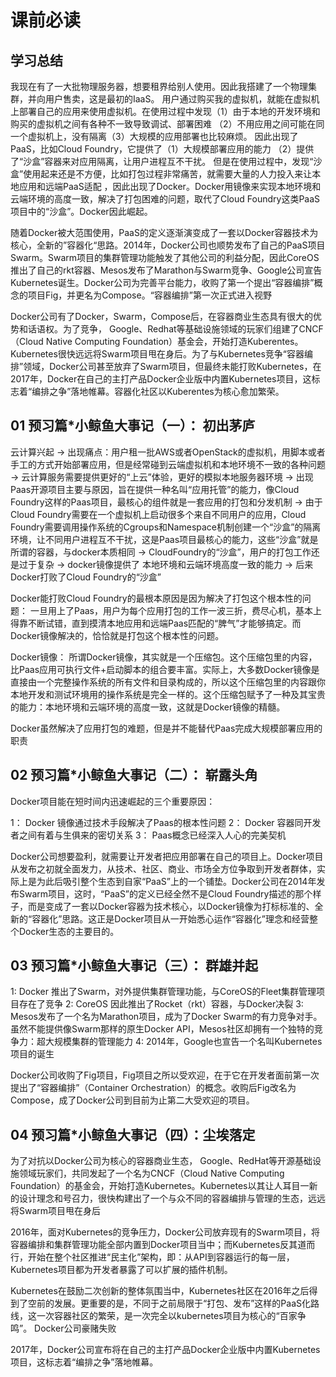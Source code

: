 # 课前必读

## 学习总结

我现在有了一大批物理服务器，想要租界给别人使用。因此我搭建了一个物理集群，并向用户售卖，这是最初的IaaS。 用户通过购买我的虚拟机，就能在虚拟机上部署自己的应用来使用虚拟机。在使用过程中发现（1）由于本地的开发环境和购买的虚拟机之间有各种不一致导致调试、部署困难 （2）不用应用之间可能在同一个虚拟机上，没有隔离（3）大规模的应用部署也比较麻烦。 因此出现了PaaS，比如Cloud Foundry，它提供了（1）大规模部署应用的能力 （2）提供了“沙盒”容器来对应用隔离，让用户进程互不干扰。 但是在使用过程中，发现“沙盒”使用起来还是不方便，比如打包过程非常痛苦，就需要大量的人力投入来让本地应用和远端PaaS适配 ，因此出现了Docker。Docker用镜像来实现本地环境和云端环境的高度一致，解决了打包困难的问题，取代了Cloud Foundry这类PaaS项目中的“沙盒”。Docker因此崛起。

随着Docker被大范围使用，PaaS的定义逐渐演变成了一套以Docker容器技术为核心，全新的”容器化“思路。2014年，Docker公司也顺势发布了自己的PaaS项目Swarm。Swarm项目的集群管理功能触发了其他公司的利益分配，因此CoreOS推出了自己的rkt容器、Mesos发布了Marathon与Swarm竞争、Google公司宣告Kubernetes诞生。Docker公司为完善平台能力，收购了第一个提出“容器编排”概念的项目Fig，并更名为Compose。“容器编排”第一次正式进入视野

Docker公司有了Docker，Swarm，Compose后，在容器商业生态具有很大的优势和话语权。为了竞争， Google、Redhat等基础设施领域的玩家们组建了CNCF（Cloud Native Computing Foundation）基金会，开始打造Kuberentes。Kubernetes很快远远将Swarm项目甩在身后。为了与Kubernetes竞争“容器编排”领域，Docker公司甚至放弃了Swarm项目，但最终未能打败Kubernetes，在2017年，Docker在自己的主打产品Docker企业版中内置Kubernetes项目，这标志着“编排之争”落地帷幕。容器化社区以Kuberentes为核心愈加繁荣。





## 01 预习篇*小鲸鱼大事记（一）： 初出茅庐

云计算兴起 
-> 出现痛点：用户租一批AWS或者OpenStack的虚拟机，用脚本或者手工的方式开始部署应用，但是经常碰到云端虚拟机和本地环境不一致的各种问题 
-> 云计算服务需要提供更好的“上云”体验，更好的模拟本地服务器环境 
-> 出现Paas开源项目主要与原因，旨在提供一种名叫“应用托管”的能力，像Cloud Foundry这样的Paas项目，最核心的组件就是一套应用的打包和分发机制 
-> 由于Cloud Foundry需要在一个虚拟机上启动很多个来自不同用户的应用，Cloud Foundry需要调用操作系统的Cgroups和Namespace机制创建一个“沙盒”的隔离环境，让不同用户进程互不干扰，这是Paas项目最核心的能力，这些“沙盒”就是所谓的容器，与docker本质相同
-> CloudFoundry的“沙盒”，用户的打包工作还是过于复杂
->  docker镜像提供了 本地环境和云端环境高度一致的能力 
-> 后来Docker打败了Cloud Foundry的“沙盒”

Docker能打败Cloud Foundry的最根本原因是因为解决了打包这个根本性的问题： 一旦用上了Paas，用户为每个应用打包的工作一波三折，费尽心机，基本上得靠不断试错，直到摸清本地应用和远端Paas匹配的“脾气”才能够搞定。而Docker镜像解决的，恰恰就是打包这个根本性的问题。

Docker镜像： 所谓Docker镜像，其实就是一个压缩包。这个压缩包里的内容，比Paas应用可执行文件+启动脚本的组合要丰富。实际上，大多数Docker镜像是直接由一个完整操作系统的所有文件和目录构成的，所以这个压缩包里的内容跟你本地开发和测试环境用的操作系统是完全一样的。这个压缩包赋予了一种及其宝贵的能力：本地环境和云端环境的高度一致，这就是Docker镜像的精髓。

Docker虽然解决了应用打包的难题，但是并不能替代Paas完成大规模部署应用的职责

## 02 预习篇*小鲸鱼大事记（二）： 崭露头角

Docker项目能在短时间内迅速崛起的三个重要原因：

1： Docker 镜像通过技术手段解决了Paas的根本性问题
2： Docker 容器同开发者之间有着与生俱来的密切关系
3： Paas概念已经深入人心的完美契机

Docker公司想要盈利，就需要让开发者把应用部署在自己的项目上。Docker项目从发布之初就全面发力，从技术、社区、商业、市场全方位争取到开发者群体，实际上是为此后吸引整个生态到自家“PaaS”上的一个铺垫。Docker公司在2014年发布Swarm项目，这时，“PaaS”的定义已经全然不是Cloud Foundry描述的那个样子，而是变成了一套以Docker容器为技术核心，以Docker镜像为打标标准的、全新的“容器化”思路。这正是Docker项目从一开始悉心运作“容器化”理念和经营整个Docker生态的主要目的。

## 03  预习篇*小鲸鱼大事记（三）： 群雄并起

1: Docker 推出了Swarm，对外提供集群管理功能，与CoreOS的Fleet集群管理项目存在了竞争
2: CoreOS 因此推出了Rocket（rkt）容器，与Docker决裂
3: Mesos发布了一个名为Marathon项目，成为了Docker Swarm的有力竞争对手。虽然不能提供像Swarm那样的原生Docker API，Mesos社区却拥有一个独特的竞争力：超大规模集群的管理能力
4: 2014年，Google也宣告一个名叫Kubernetes项目的诞生

Docker公司收购了Fig项目，Fig项目之所以受欢迎，在于它在开发者面前第一次提出了“容器编排”（Container Orchestration）的概念。收购后Fig改名为Compose，成了Docker公司到目前为止第二大受欢迎的项目。

## 04 预习篇*小鲸鱼大事记（四）：尘埃落定



为了对抗以Docker公司为核心的容器商业生态， Google、RedHat等开源基础设施领域玩家们，共同发起了一个名为CNCF（Cloud Native Computing Foundation）的基金会，开始打造Kubernetes。Kubernetes以其让人耳目一新的设计理念和号召力，很快构建出了一个与众不同的容器编排与管理的生态，远远将Swarm项目甩在身后

2016年，面对Kubernetes的竞争压力，Docker公司放弃现有的Swarm项目，将容器编排和集群管理功能全部内置到Docker项目当中；而Kubernetes反其道而行，开始在整个社区推进“民主化”架构，即：从API到容器运行的每一层，Kubernetes项目都为开发者暴露了可以扩展的插件机制。

Kubernetes在鼓励二次创新的整体氛围当中，Kubernetes社区在2016年之后得到了空前的发展。更重要的是，不同于之前局限于“打包、发布”这样的PaaS化路线，这一次容器社区的繁荣，是一次完全以kubernetes项目为核心的“百家争鸣”。
Docker公司豪赌失败

2017年，Docker公司宣布将在自己的主打产品Docker企业版中内置Kubernetes项目，这标志着“编排之争”落地帷幕。











